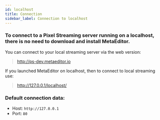 ```yaml
---
id: localhost
title: Connection
sidebar_label: Connection to localhost
---
```


### To connect to a Pixel Streaming server running on a localhost, there is no need to download and install MetaEditor.

You can connect to your local streaming server via the web version:

> http://ps-dev.metaeditor.io

If you launched MetaEditor on localhost, then to connect to local streaming use:

> http://127.0.0.1/localhost/

### Default connection data:

* Host: `http://127.0.0.1`
* Port: `80`
